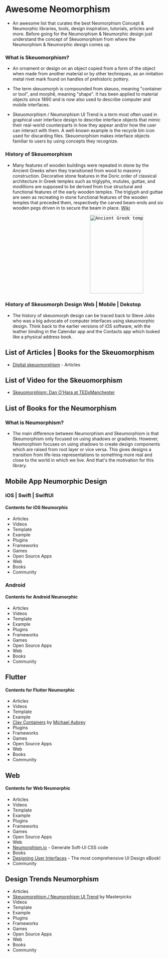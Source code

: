 # Awesome Neomorphism
- An awesome list that curates the best Neomorphism Concept & Neumorphic libraries, tools, design inspiration, tutorials, articles and more. Before going for the Neumorphism & Neumorphic design just understand the concept of Skeuomorphism from where the Neumorphism & Neumorphic design comes up. 

### What is Skeuomorphism?
- An ornament or design on an object copied from a form of the object when made from another material or by other techniques, as an imitation metal rivet mark found on handles of prehistoric pottery.

- The term skeuomorph is compounded from skeuos, meaning "container or tool", and morphḗ, meaning "shape". It has been applied to material objects since 1890 and is now also used to describe computer and mobile interfaces.

- Skeuomorphism / Neumorphism UI Trend is a term most often used in graphical user interface design to describe interface objects that mimic their real-world counterparts in how they appear and/or how the user can interact with them. A well-known example is the recycle bin icon used for discarding files. Skeuomorphism makes interface objects familiar to users by using concepts they recognize.

### History of Skeuomorphism
- Many features of wooden buildings were repeated in stone by the Ancient Greeks when they transitioned from wood to masonry construction. Decorative stone features in the Doric order of classical architecture in Greek temples such as triglyphs, mutules, guttae, and modillions are supposed to be derived from true structural and functional features of the early wooden temples. The triglyph and guttae are seen as recreating in stone functional features of the wooden temples that preceded them, respectively the carved beam-ends and six wooden pegs driven in to secure the beam in place. [Wiki](https://en.wikipedia.org/wiki/Skeuomorph)
<pre>                                <img src="https://upload.wikimedia.org/wikipedia/commons/b/bc/Doric-order-labeled_%28cropped%29.jpg" alt="Ancient Greek temple" height="250" width="170"/></pre>

### History of Skeuomorph Design Web | Mobile | Dekstop
- The history of skeuomorph design can be traced back to Steve Jobs who was a big advocate of computer interfaces using skeuomorphic design. Think back to the earlier versions of iOS software, with the leather binding in the Calendar app and the Contacts app which looked like a physical address book.


## List of Articles | Books for the Skeuomorphism
- [Digital skeuomorphism](http://thatkeith.com/articles/digital-skeuomorphism/) - Articles

## List of Video for the Skeuomorphism
- [Skeuomorphism: Dan O'Hara at TEDxManchester](https://www.youtube.com/watch?v=kpFKsC4mi5I)

## List of Books for the Neumorphism

### What is Neumorphism?
- The main difference between Neumorphism and Skeumorphism is that Skeumorphism only focused on using shadows or gradients. However, Neumorphism focuses on using shadows to create design components which are raised from root layer or vice versa. This gives designs a transition from life-less representations to something more real and close to the world in which we live. And that's the motivation for this library.


## Mobile App Neumorphic Design 

### iOS | Swift | SwiftUI
#### Contents for iOS Neumorphic

- Articles
- Videos
- Template
- Example
- Plugins
- Frameworks
- Games
- Open Source Apps
- Web
- Books
- Community

### Android
#### Contents for Android Neumorphic

- Articles
- Videos
- Template
- Example
- Plugins
- Frameworks
- Games
- Open Source Apps
- Web
- Books
- Community


## Flutter
#### Contents for Flutter Neumorphic

- Articles
- Videos
- Template
- Example
- [Clay Containers](https://github.com/mcaubrey/clay_containers) by [Michael Aubrey](https://github.com/mcaubrey)
- Plugins
- Frameworks
- Games
- Open Source Apps
- Web
- Books
- Community


## Web
#### Contents for Web Neumorphic

- Articles
- Videos
- Template
- Example
- Plugins
- Frameworks
- Games
- Open Source Apps
- Web
- [Neumorphism.io](https://neumorphism.io/) - Generate Soft-UI CSS code 
- Books
- [Designing User Interfaces](https://designingui.com/) - The most comprehensive UI Design eBook!
- Community

## Design Trends Neumorphism

- Articles
- [Skeuomorphism / Neumorphism UI Trend](https://medium.muz.li/skeuomorphism-neumorphism-ui-trend-e7b78792bd21) by Masterpicks
- Videos
- Template
- Example
- Plugins
- Frameworks
- Games
- Open Source Apps
- Web
- Books
- Community
